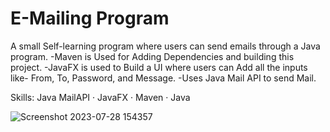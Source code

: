 # E-Mailing Program

A small Self-learning program where users can send emails through a Java program.
-Maven is Used for Adding Dependencies and building this project.
-JavaFX is used to Build a UI where users can Add all the inputs like- From, To, Password, and Message.
-Uses Java Mail API to send Mail.

Skills: Java MailAPI · JavaFX · Maven · Java

![Screenshot 2023-07-28 154357](https://github.com/Pranav2259/Mailing_Program/assets/85480256/e99aa2dd-803f-4c97-8980-e6c10fcf49f1)
